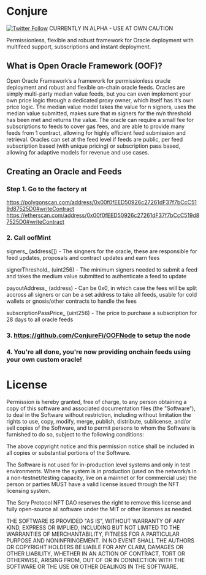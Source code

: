 # Conjure
[![Twitter Follow](https://img.shields.io/twitter/follow/ConjureFi?label=Conjure.Finance&style=social)](https://twitter.com/ConjureFi/)
CURRENTLY IN ALPHA - USE AT OWN CAUTION

Permissionless, flexible and robust framework for Oracle deployment with multifeed support, subscriptions and instant deployment.

## What is Open Oracle Framework (OOF)?

Open Oracle Framework’s a framework for permissionless oracle deployment and robust and flexible on-chain oracle feeds. Oracles are simply multi-party median value feeds, but you can even implement your own price logic through a dedicated proxy owner, which itself has it’s own price logic. The median value model takes the value for n signers, uses the median value submitted, makes sure that m signers for the m/n threshold has been met and returns the value. The oracle can require a small fee for subscriptions to feeds to cover gas fees, and are able to provide many feeds from 1 contract, allowing for highly efficient feed submission and retrieval. Oracles can set at the feed level if feeds are public, per feed subscription based (with unique pricing) or subscription pass based, allowing for adaptive models for revenue and use cases.

## Creating an Oracle and Feeds

### Step 1. Go to the factory at 
https://polygonscan.com/address/0x00f0fEED50926c27261dF37f7bCcC519d87525D0#writeContract
https://etherscan.com/address/0x00f0fEED50926c27261dF37f7bCcC519d87525D0#writeContract

### 2. Call oofMint
signers_ (address[]) - The singners for the oracle, these are responsible for feed updates, proposals and contract updates and earn fees

signerThreshold_ (uint256) - The minimum signers needed to submit a feed and takes the medium value submitted to authenticate a feed to update

payoutAddress_ (address) - Can be 0x0, in which case the fees will be split accross all signers or can be a set address to take all feeds, usable for cold wallets or gnosis/other contracts to handle the fees

subscriptionPassPrice_ (uint256) - The price to purchase a subscription for 28 days to all oracle feeds

### 3. https://github.com/ConjureFi/OOFNode to setup the node

### 4. You're all done, you're now providing onchain feeds using your own custom oracle!

# License
Permission is hereby granted, free of charge, to any person obtaining a copy of this software and associated documentation files (the "Software"), to deal in the Software without restriction, including without limitation the rights to use, copy, modify, merge, publish, distribute, sublicense, and/or sell copies of the Software, and to permit persons to whom the Software is furnished to do so, subject to the following conditions:

The above copyright notice and this permission notice shall be included in all copies or substantial portions of the Software.

The Software is not used for in-production level systems and only in test environments. Where the system is in production (used on the network/s in a non-testnet/testing capacity, live on a mainnet or for commercial use) the person or parties MUST have a valid license issued through the NFT licensing system.

The Scry Protocol NFT DAO reserves the right to remove this license and fully open-source all software under the MIT or other licenses as needed.

THE SOFTWARE IS PROVIDED "AS IS", WITHOUT WARRANTY OF ANY KIND, EXPRESS OR IMPLIED, INCLUDING BUT NOT LIMITED TO THE WARRANTIES OF MERCHANTABILITY, FITNESS FOR A PARTICULAR PURPOSE AND NONINFRINGEMENT. IN NO EVENT SHALL THE AUTHORS OR COPYRIGHT HOLDERS BE LIABLE FOR ANY CLAIM, DAMAGES OR OTHER LIABILITY, WHETHER IN AN ACTION OF CONTRACT, TORT OR OTHERWISE, ARISING FROM, OUT OF OR IN CONNECTION WITH THE SOFTWARE OR THE USE OR OTHER DEALINGS IN THE SOFTWARE.


